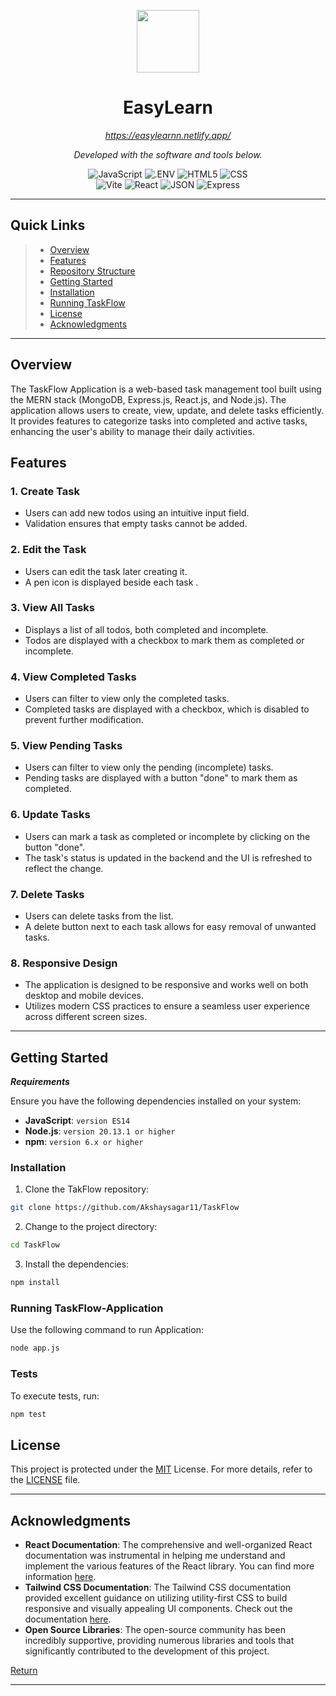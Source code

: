 <p align="center">
  <img src="public/logo.png" width="100" />
</p>
<p align="center">
    <h1 align="center">EasyLearn</h1>
</p>
<p align="center">
    <em><a href="https://easylearnn.netlify.app/">https://easylearnn.netlify.app/</a></em>
</p>
<p align="center">
		<em>Developed with the software and tools below.</em>
</p>
<p align="center">
	<img src="https://img.shields.io/badge/JavaScript-F7DF1E.svg?style=flat&logo=JavaScript&logoColor=black" alt="JavaScript">
	<img src="https://img.shields.io/badge/.ENV-ECD53F.svg?style=flat&logo=dotenv&logoColor=black" alt=".ENV">
	<img src="https://img.shields.io/badge/HTML5-E34F26.svg?style=flat&logo=HTML5&logoColor=white" alt="HTML5">
	<img src="https://img.shields.io/badge/CSS-DD3A0A.svg?style=flat&logo=PostCSS&logoColor=white" alt="CSS">
	<br>
	<img src="https://img.shields.io/badge/Vite-646CFF.svg?style=flat&logo=Vite&logoColor=white" alt="Vite">
	<img src="https://img.shields.io/badge/React-61DAFB.svg?style=flat&logo=React&logoColor=black" alt="React">
	<img src="https://img.shields.io/badge/JSON-000000.svg?style=flat&logo=JSON&logoColor=white" alt="JSON">
	<img src="https://img.shields.io/badge/Express-000000.svg?style=flat&logo=Express&logoColor=white" alt="Express">
</p>
<hr>

## Quick Links

> - [Overview](#overview)
> - [Features](#features)
> - [Repository Structure](#repository-structure)
> - [Getting Started](#getting-started)
> - [Installation](#installation)
> - [Running TaskFlow](#running-taskflow-application)
> - [License](#license)
> - [Acknowledgments](#acknowledgments)


---

## Overview

The TaskFlow Application is a web-based task management tool built using the MERN stack (MongoDB, Express.js, React.js, and Node.js). The application allows users to create, view, update, and delete tasks efficiently. It provides features to categorize tasks into completed and active tasks, enhancing the user's ability to manage their daily activities.

## Features

### 1. Create Task
- Users can add new todos using an intuitive input field.
- Validation ensures that empty tasks cannot be added.

### 2. Edit the Task
- Users can edit the task later creating it.
- A pen icon is displayed beside each task .

### 3. View All Tasks
- Displays a list of all todos, both completed and incomplete.
- Todos are displayed with a checkbox to mark them as completed or incomplete.

### 4. View Completed Tasks
- Users can filter to view only the completed tasks.
- Completed tasks are displayed with a checkbox, which is disabled to prevent further modification.

### 5. View Pending Tasks
- Users can filter to view only the pending (incomplete) tasks.
- Pending tasks are displayed with a button "done" to mark them as completed.

### 6. Update Tasks
- Users can mark a task as completed or incomplete by clicking on the button "done".
- The task's status is updated in the backend and the UI is refreshed to reflect the change.

### 7. Delete Tasks
- Users can delete tasks from the list.
- A delete button next to each task allows for easy removal of unwanted tasks.

### 8. Responsive Design
- The application is designed to be responsive and works well on both desktop and mobile devices.
- Utilizes modern CSS practices to ensure a seamless user experience across different screen sizes.


---
##  Getting Started

***Requirements***

Ensure you have the following dependencies installed on your system:

* **JavaScript**: `version ES14`
* **Node.js**: `version 20.13.1 or higher`
* **npm**: `version 6.x or higher`

###  Installation

1. Clone the TakFlow repository:

```sh
git clone https://github.com/Akshaysagar11/TaskFlow
```

2. Change to the project directory:

```sh
cd TaskFlow
```

3. Install the dependencies:

```sh
npm install
```

###  Running TaskFlow-Application

Use the following command to run Application:

```sh
node app.js
```

###  Tests

To execute tests, run:

```sh
npm test
```




##  License

This project is protected under the [MIT](https://choosealicense.com/licenses) License. For more details, refer to the [LICENSE](https://choosealicense.com/licenses/) file.

---

## Acknowledgments

- **React Documentation**: The comprehensive and well-organized React documentation was instrumental in helping me understand and implement the various features of the React library. You can find more information [here](https://reactjs.org/docs/getting-started.html).
- **Tailwind CSS Documentation**: The Tailwind CSS documentation provided excellent guidance on utilizing utility-first CSS to build responsive and visually appealing UI components. Check out the documentation [here](https://tailwindcss.com/docs).
- **Open Source Libraries**: The open-source community has been incredibly supportive, providing numerous libraries and tools that significantly contributed to the development of this project.


[Return](#quick-links)

---
